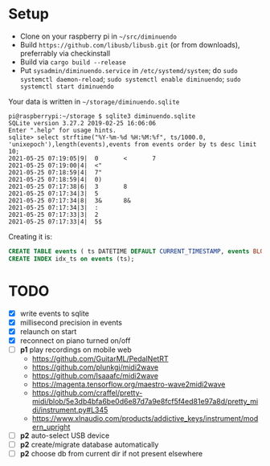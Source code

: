 # Setup

- Clone on your raspberry pi in `~/src/diminuendo`
- Build `https://github.com/libusb/libusb.git` (or from downloads), preferrably via checkinstall
- Build via `cargo build --release`
- Put `sysadmin/diminuendo.service` in `/etc/systemd/system`; do `sudo systemctl daemon-reload`; `sudo systemctl enable diminuendo`; `sudo systemctl start diminuendo`

Your data is written in `~/storage/diminuendo.sqlite`

```
pi@raspberrypi:~/storage $ sqlite3 diminuendo.sqlite
SQLite version 3.27.2 2019-02-25 16:06:06
Enter ".help" for usage hints.
sqlite> select strftime("%Y-%m-%d %H:%M:%f", ts/1000.0, 'unixepoch'),length(events),events from events order by ts desc limit 10;
2021-05-25 07:19:05|9|  0       <       7
2021-05-25 07:19:00|4|  <"
2021-05-25 07:18:59|4|  7"
2021-05-25 07:18:59|4|  0)
2021-05-25 07:17:38|6|  3       8
2021-05-25 07:17:34|3|  5
2021-05-25 07:17:34|8|  3&      8&
2021-05-25 07:17:34|3|  :
2021-05-25 07:17:33|3|  2
2021-05-25 07:17:33|4|  5$
```

Creating it is:

```sql
CREATE TABLE events ( ts DATETIME DEFAULT CURRENT_TIMESTAMP, events BLOB);
CREATE INDEX idx_ts on events (ts);
```

# TODO

- [x] write events to sqlite
- [x] millisecond precision in events
- [x] relaunch on start
- [x] reconnect on piano turned on/off
- [ ] **p1** play recordings on mobile web
  - https://github.com/GuitarML/PedalNetRT
  - https://github.com/plunkgj/midi2wave
  - https://github.com/Isaaafc/midi2wave
  - https://magenta.tensorflow.org/maestro-wave2midi2wave
  - https://github.com/craffel/pretty-midi/blob/5e3db4bfa6be0d6e87d7a9e8fcf5f4ed81e97a8d/pretty_midi/instrument.py#L345
  - https://www.xlnaudio.com/products/addictive_keys/instrument/modern_upright
- [ ] **p2** auto-select USB device
- [ ] **p2** create/migrate database automatically
- [ ] **p2** choose db from current dir if not present elsewhere
